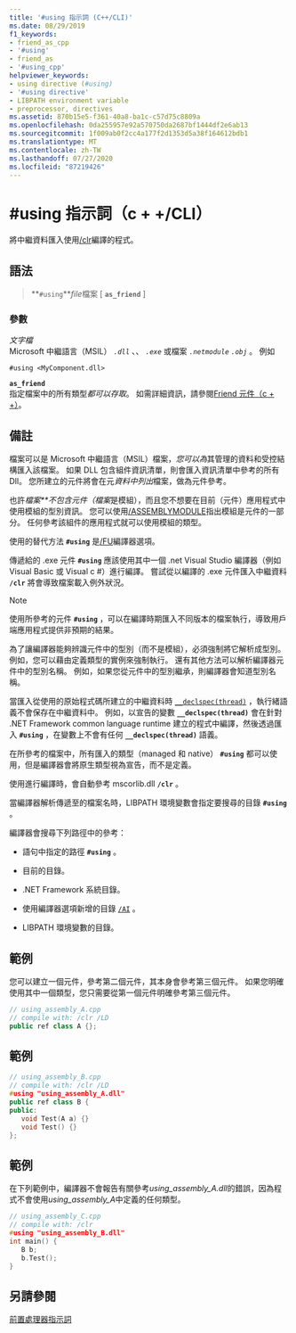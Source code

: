 ```yaml
---
title: '#using 指示詞 (C++/CLI)'
ms.date: 08/29/2019
f1_keywords:
- friend_as_cpp
- '#using'
- friend_as
- '#using_cpp'
helpviewer_keywords:
- using directive (#using)
- '#using directive'
- LIBPATH environment variable
- preprocessor, directives
ms.assetid: 870b15e5-f361-40a8-ba1c-c57d75c8809a
ms.openlocfilehash: 0da255957e92a570750da2687bf1444df2e6ab13
ms.sourcegitcommit: 1f009ab0f2cc4a177f2d1353d5a38f164612bdb1
ms.translationtype: MT
ms.contentlocale: zh-TW
ms.lasthandoff: 07/27/2020
ms.locfileid: "87219426"
---
```

# <a name="using-directive-ccli"></a>#using 指示詞（c + +/CLI）

將中繼資料匯入使用[/clr](../build/reference/clr-common-language-runtime-compilation.md)編譯的程式。

## <a name="syntax"></a>語法

> **`#using`***file*檔案 [ **`as_friend`** ]

### <a name="parameters"></a>參數

*文字檔*\
Microsoft 中繼語言（MSIL） *`.dll`* 、、 *`.exe`* 或檔案 *`.netmodule`* *`.obj`* 。 例如

`#using <MyComponent.dll>`

**`as_friend`**\
指定檔案中的所有類型*都可以存取*。 如需詳細資訊，請參閱[Friend 元件（c + +）](../dotnet/friend-assemblies-cpp.md)。

## <a name="remarks"></a>備註

檔案可以是 Microsoft 中繼語言（MSIL）檔案，*您可以為*其管理的資料和受控結構匯入該檔案。 如果 DLL 包含組件資訊清單，則會匯入資訊清單中參考的所有 Dll。 您所建立的元件將會在元*資料中列出*檔案，做為元件參考。

也許*檔案**不包含元件（檔案*是模組），而且您不想要在目前（元件）應用程式中使用模組的型別資訊。 您可以使用[/ASSEMBLYMODULE](../build/reference/assemblymodule-add-a-msil-module-to-the-assembly.md)指出模組是元件的一部分。 任何參考該組件的應用程式就可以使用模組的類型。

使用的替代方法 **`#using`** 是[/FU](../build/reference/fu-name-forced-hash-using-file.md)編譯器選項。

傳遞給的 .exe 元件 **`#using`** 應該使用其中一個 .net Visual Studio 編譯器（例如 Visual Basic 或 Visual c #）進行編譯。  嘗試從以編譯的 .exe 元件匯入中繼資料 **`/clr`** 將會導致檔案載入例外狀況。

> [!NOTE]
> 使用所參考的元件 **`#using`** ，可以在編譯時期匯入不同版本的檔案執行，導致用戶端應用程式提供非預期的結果。

為了讓編譯器能夠辨識元件中的型別（而不是模組），必須強制將它解析成型別。 例如，您可以藉由定義類型的實例來強制執行。 還有其他方法可以解析編譯器元件中的型別名稱。 例如，如果您從元件中的型別繼承，則編譯器會知道型別名稱。

當匯入從使用的原始程式碼所建立的中繼資料時 [`__declspec(thread)`](../cpp/thread.md) ，執行緒語義不會保存在中繼資料中。 例如，以宣告的變數 **`__declspec(thread)`** 會在針對 .NET Framework common language runtime 建立的程式中編譯，然後透過匯入 **`#using`** ，在變數上不會有任何 **`__declspec(thread)`** 語義。

在所參考的檔案中，所有匯入的類型（managed 和 native） **`#using`** 都可以使用，但是編譯器會將原生類型視為宣告，而不是定義。

使用進行編譯時，會自動參考 mscorlib.dll **`/clr`** 。

當編譯器解析傳遞至的檔案名時，LIBPATH 環境變數會指定要搜尋的目錄 **`#using`** 。

編譯器會搜尋下列路徑中的參考：

- 語句中指定的路徑 **`#using`** 。

- 目前的目錄。

- .NET Framework 系統目錄。

- 使用編譯器選項新增的目錄 [`/AI`](../build/reference/ai-specify-metadata-directories.md) 。

- LIBPATH 環境變數的目錄。

## <a name="example"></a>範例

您可以建立一個元件，參考第二個元件，其本身會參考第三個元件。 如果您明確使用其中一個類型，您只需要從第一個元件明確參考第三個元件。

```cpp
// using_assembly_A.cpp
// compile with: /clr /LD
public ref class A {};
```

## <a name="example"></a>範例

```cpp
// using_assembly_B.cpp
// compile with: /clr /LD
#using "using_assembly_A.dll"
public ref class B {
public:
   void Test(A a) {}
   void Test() {}
};
```

## <a name="example"></a>範例

在下列範例中，編譯器不會報告有關參考*using_assembly_A.dll*的錯誤，因為程式不會使用*using_assembly_A*中定義的任何類型。

```cpp
// using_assembly_C.cpp
// compile with: /clr
#using "using_assembly_B.dll"
int main() {
   B b;
   b.Test();
}
```

## <a name="see-also"></a>另請參閱

[前置處理器指示詞](../preprocessor/preprocessor-directives.md)
